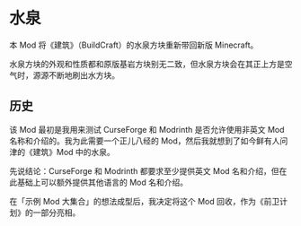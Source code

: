  # 水泉

本 Mod 将《建筑》（BuildCraft）的水泉方块重新带回新版 Minecraft。

水泉方块的外观和性质都和原版基岩方块别无二致，但水泉方块会在其正上方是空气时，源源不断地刷出水方块。

## 历史

该 Mod 最初是我用来测试 CurseForge 和 Modrinth 是否允许使用非英文 Mod 名称和介绍的。我为此需要一个正儿八经的 Mod，然后我就想到了如今鲜有人问津的《建筑》Mod 中的水泉。

先说结论：CurseForge 和 Modrinth 都要求至少提供英文 Mod 名和介绍，但在此基础上可以额外提供其他语言的 Mod 名和介绍。

在「示例 Mod 大集合」的想法成型后，我决定将这个 Mod 回收，作为《前卫计划》的一部分亮相。